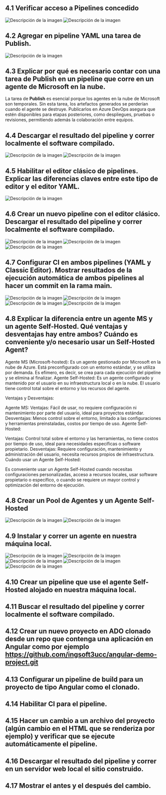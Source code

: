 ## 4.1 Verificar acceso a Pipelines concedido
![Descripción de la imagen](imagen4.1.jpeg)
![Descripción de la imagen](imagen4.11.jpeg)
## 4.2 Agregar en pipeline YAML una tarea de Publish.
![Descripción de la imagen](imagen4.2.jpeg)
## 4.3 Explicar por qué es necesario contar con una tarea de Publish en un pipeline que corre en un agente de Microsoft en la nube.

La tarea de **Publish** es esencial porque los agentes en la nube de Microsoft son temporales. Sin esta tarea, los artefactos generados se perderían cuando el agente se destruye. Publicarlos en Azure DevOps asegura que estén disponibles para etapas posteriores, como despliegues, pruebas o revisiones, permitiendo además la colaboración entre equipos.

## 4.4 Descargar el resultado del pipeline y correr localmente el software compilado.
![Descripción de la imagen](imagen4.4.jpeg)
![Descripción de la imagen](imagen4.41.jpeg)

## 4.5 Habilitar el editor clásico de pipelines. Explicar las diferencias claves entre este tipo de editor y el editor YAML.
![Descripción de la imagen](imagen4.5.jpeg)

## 4.6 Crear un nuevo pipeline con el editor clásico. Descargar el resultado del pipeline y correr localmente el software compilado.
![Descripción de la imagen](imagen4.6.jpeg)
![Descripción de la imagen](imagen4.61.jpeg)
![Descripción de la imagen](imagen4.62.jpeg)

## 4.7 Configurar CI en ambos pipelines (YAML y Classic Editor). Mostrar resultados de la ejecución automática de ambos pipelines al hacer un commit en la rama main.
![Descripción de la imagen](imagen4.7.jpeg)
![Descripción de la imagen](imagen4.71.jpeg)
![Descripción de la imagen](imagen4.72.jpeg)
![Descripción de la imagen](imagen4.73.jpeg)


## 4.8 Explicar la diferencia entre un agente MS y un agente Self-Hosted. Qué ventajas y desventajas hay entre ambos? Cuándo es conveniente y/o necesario usar un Self-Hosted Agent?


Agente MS (Microsoft-hosted): Es un agente gestionado por Microsoft en la nube de Azure. Está preconfigurado con un entorno estándar, y se utiliza por demanda. Es efímero, es decir, se crea para cada ejecución del pipeline y se elimina al finalizar.
Agente Self-Hosted: Es un agente configurado y mantenido por el usuario en su infraestructura local o en la nube. El usuario tiene control total sobre el entorno y los recursos del agente.

Ventajas y Desventajas:

Agente MS:
Ventajas: Fácil de usar, no requiere configuración ni mantenimiento por parte del usuario, ideal para proyectos estándar. Desventajas: Menos control sobre el entorno, limitado a las configuraciones y herramientas preinstaladas, costos por tiempo de uso. Agente Self-Hosted:

Ventajas: Control total sobre el entorno y las herramientas, no tiene costos por tiempo de uso, ideal para necesidades específicas o software propietario. Desventajas: Requiere configuración, mantenimiento y administración del usuario, necesita recursos propios de infraestructura. Cuándo usar un Agente Self-Hosted:

Es conveniente usar un Agente Self-Hosted cuando necesitas configuraciones personalizadas, acceso a recursos locales, usar software propietario o específico, o cuando se requiere un mayor control y optimización del entorno de ejecución.


## 4.8 Crear un Pool de Agentes y un Agente Self-Hosted
![Descripción de la imagen](imagen4.8.jpeg)
![Descripción de la imagen](imagen4.81.jpeg)

## 4.9 Instalar y correr un agente en nuestra máquina local.

![Descripción de la imagen](imagen4.9.jpeg)
![Descripción de la imagen](imagen4.91.png)
![Descripción de la imagen](imagen4.92.png)
![Descripción de la imagen](imagen4.93.png)
![Descripción de la imagen](imagen4.94.png)
## 4.10 Crear un pipeline que use el agente Self-Hosted alojado en nuestra máquina local.

## 4.11 Buscar el resultado del pipeline y correr localmente el software compilado.

## 4.12 Crear un nuevo proyecto en ADO clonado desde un repo que contenga una aplicación en Angular como por ejemplo https://github.com/ingsoft3ucc/angular-demo-project.git

## 4.13 Configurar un pipeline de build para un proyecto de tipo Angular como el clonado.

## 4.14 Habilitar CI para el pipeline.

## 4.15 Hacer un cambio a un archivo del proyecto (algún cambio en el HTML que se renderiza por ejemplo) y verificar que se ejecute automáticamente el pipeline.

## 4.16 Descargar el resultado del pipeline y correr en un servidor web local el sitio construido.

## 4.17 Mostrar el antes y el después del cambio.
